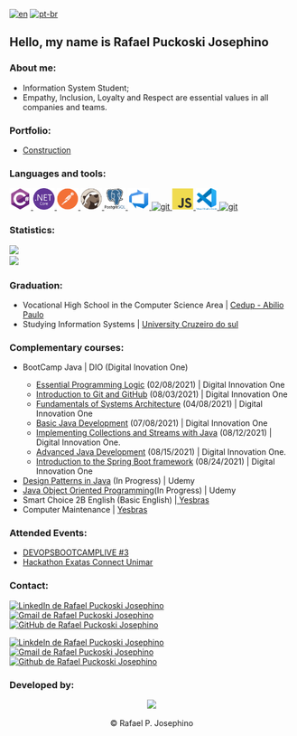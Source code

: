 [![en](https://img.shields.io/badge/lang-en-red.svg)](https://github.com/RafaelPJosephino/RafaelPJosephino/blob/master/README.md)
[![pt-br](https://img.shields.io/badge/lang-pt--br-green.svg)](https://github.com/RafaelPJosephino/RafaelPJosephino/blob/master/README-pt-br.md)

## Hello, my name is Rafael Puckoski Josephino

### About me:
<div>
  <ul>
    <li>Information System Student;</li>
    <li>Empathy, Inclusion, Loyalty and Respect are essential values in all companies and teams.</li>
  </ul>
</div>

### Portfolio:
<div>
<ul>
<li>
    <a target="_balck" href="https://github.com/RafaelPJosephino">Construction</a>
  </li>
</div>



### Languages and tools:
<div>
  <a target="_blank" href="https://www.w3schools.com/default.asp" rel="nofollow">
    <img alt="csharp" width="38px" src="https://raw.githubusercontent.com/devicons/devicon/ca28c779441053191ff11710fe24a9e6c23690d6/icons/csharp/csharp-original.svg" />
  </a>
  <a target="_blank" href="https://dotnet.microsoft.com/en-us/" rel="nofollow">
    <img alt="dotnetcore" width="38px" src="https://raw.githubusercontent.com/devicons/devicon/ca28c779441053191ff11710fe24a9e6c23690d6/icons/dotnetcore/dotnetcore-original.svg" />
  </a>
  <a target="_blank" href="https://www.postman.com/" rel="nofollow">
    <img alt="postman" width="38px" src="https://raw.githubusercontent.com/devicons/devicon/ca28c779441053191ff11710fe24a9e6c23690d6/icons/postman/postman-original.svg" />
  </a>
  <a target="_blank" href="https://dbeaver.io/" rel="nofollow">
    <img alt="dbeaver" width="38px" src="https://raw.githubusercontent.com/devicons/devicon/ca28c779441053191ff11710fe24a9e6c23690d6/icons/dbeaver/dbeaver-original.svg" />
  </a>
  <a target="_blank" href="https://www.postgresql.org/docs/current/" rel="nofollow">
    <img alt="PostgreSQL" width="38px" src="https://raw.githubusercontent.com/devicons/devicon/00f02ef57fb7601fd1ddcc2fe6fe670fef3ae3e4/icons/postgresql/postgresql-original-wordmark.svg" />
  </a>
  <a target="_blank" href="https://azure.microsoft.com/pt-br/products/devops" rel="nofollow">
    <img alt="azuredevops" width="38px" src="https://raw.githubusercontent.com/devicons/devicon/ca28c779441053191ff11710fe24a9e6c23690d6/icons/azuredevops/azuredevops-original.svg" />
  </a>
  <a target="_blank" href="https://git-scm.com/" rel="nofollow">
    <img alt="git" width="38px" src="https://cdn.jsdelivr.net/gh/devicons/devicon/icons/git/git-plain.svg" />
  </a>
  <a target="_blank" href="https://developer.mozilla.org/pt-BR/docs/Web/JavaScript" rel="nofollow">
    <img alt="javascript" width="38px" src="https://raw.githubusercontent.com/devicons/devicon/ca28c779441053191ff11710fe24a9e6c23690d6/icons/javascript/javascript-original.svg" />
  </a>
  <a target="_blank" href="https://code.visualstudio.com/docs" rel="nofollow">
    <img alt="VScode" width="38px" src="https://raw.githubusercontent.com/devicons/devicon/00f02ef57fb7601fd1ddcc2fe6fe670fef3ae3e4/icons/vscode/vscode-original-wordmark.svg" />
  </a>
  <a target="_blank" href="https://docs.sencha.com/extjs/6.5.3/index.html" rel="nofollow">
    <img alt="git" width="25px" height="38px" src="https://docs.sencha.com/assets/images/sencha_logo_thumb.png" />
  </a>
</div>

### Statistics:
<div>
        <a href="https://github.com/RafaelPJosephino">
  <img height="180em" src="https://github-readme-stats.vercel.app/api?username=RafaelPJosephino&show_icons=true&theme=radical"/></a></div><div>
  <a href="https://github.com/RafaelPJosephino">
  <img height="180em" src="https://github-readme-stats.vercel.app/api/top-langs/?username=RafaelPJosephino&layout=compact&langs_count=7&theme=radical"/></a>
</div>

### Graduation:
<div>
   <ul>
   <li>Vocational High School in the Computer Science Area | <a href="https://www.instagram.com/cedupoficial/">Cedup - Abilio Paulo</a> </li>
   <li>Studying Information Systems | <a href="https://www.esucri.com.br">University Cruzeiro do sul</a> </li>
   </ul>
</div>

### Complementary courses:
<div>
    <ul>
    <li>BootCamp Java | DIO (Digital Inovation One)</li>
        <ul>
             <li><a target="_blank" href="https://certificates.digitalinnovation.one/D66B9EB3" rel="nofollow">Essential Programming Logic</a> (02/08/2021) | Digital Innovation One</li>
             <li><a target="_blank" href="https://certificates.digitalinnovation.one/5DE964CA" rel="nofollow">Introduction to Git and GitHub</a> (08/03/2021) | Digital Innovation One</li>
             <li><a target="_blank" href="https://certificates.digitalinnovation.one/68D934D1" rel="nofollow">Fundamentals of Systems Architecture</a> (04/08/2021) | Digital Innovation One</li>
             <li><a target="_blank" href="https://certificates.digitalinnovation.one/345D42E5" rel="nofollow">Basic Java Development</a> (07/08/2021) | Digital Innovation One</li>
             <li><a target="_blank" href="https://certificates.digitalinnovation.one/D651F37B" rel="nofollow">Implementing Collections and Streams with Java</a> (08/12/2021) | Digital Innovation One.</li>
             <li><a target="_blank" href="https://certificates.digitalinnovation.one/B16D9132" rel="nofollow">Advanced Java Development</a> (08/15/2021) | Digital Innovation One.</li>
             <li><a target="_blank" href="https://certificates.digitalinnovation.one/1A057692" rel="nofollow">Introduction to the Spring Boot framework</a> (08/24/2021) | Digital Innovation One</li>
        </ul>
    <li><a target="_blank" href="https://www.udemy.com/course/padroes-de-projeto-em-java-na-pratica/">Design Patterns in Java</a> (In Progress) | Udemy</li>
    <li><a target="_blank" href="https://www.udemy.com/course/java-curso-completo/">Java Object Oriented Programming</a>(In Progress) | Udemy</li>
    <li>Smart Choice 2B English (Basic English) |<a target="_blank" href="https://ybrcursos.com.br"> Yesbras</a></li>
    <li>Computer Maintenance | <a target="_blank" href="https://ybrcursos.com.br">Yesbras</a></li>
   </ul>
</div>
  
### Attended Events:
<div>
    <ul>
      <li><a target="_blank" href="https://www.sympla.com.br/download-certificado?t=noSonlLypvcm6JEbNHZzx2pJJtjMUY0XATAP2Ya0CKo" >DEVOPSBOOTCAMPLIVE #3</a> </li>
      <li><a target="_blank" href="https://vp2uploads.s3.amazonaws.com/11575/certificado/c37b8022ddea847f87469f3bac5c06ef88ce14c0.pdf" >Hackathon Exatas Connect Unimar</a> </li>
    </ul>
</div>

### Contact:
[![LinkedIn de Rafael Puckoski Josephino](https://img.shields.io/badge/LinkedIn-0077B5?style=for-the-badge&logo=linkedin&logoColor=white)](https://www.linkedin.com/in/rafael-puckoski-josephino)
[![Gmail de Rafael Puckoski Josephino](https://img.shields.io/badge/Gmail-D14836?style=for-the-badge&logo=gmail&logoColor=white)](mailto:Rafael.puckoski.josephino@gmail.com?Subject=Título%20da%20mensagem)
[![GitHub de Rafael Puckoski Josephino](https://img.shields.io/badge/GitHub-100000?style=for-the-badge&logo=github&logoColor=white)](https://github.com/RafaelPJosephino)

<div>
    <a target="_blank" href="https://www.linkedin.com/in/rafael-puckoski-josephino" rel="nofollow">
    <img alt="LinkdeIn de Rafael Puckoski Josephino" src="https://img.shields.io/badge/LinkedIn-0077B5?style=for-the-badge&logo=linkedin&logoColor=white">
    </a>
      <a target="_blank" href="mailto:Rafael.puckoski.josephino@gmail.com?Subject=Título%20da%20mensagem" rel="nofollow">
      <img alt="Gmail de Rafael Puckoski Josephino" src="https://img.shields.io/badge/Gmail-D14836?style=for-the-badge&logo=gmail&logoColor=white">
    </a>
    <a target="_blank" href="https://github.com/RafaelPJosephino" rel="nofollow">
      <img alt="Github de Rafael Puckoski Josephino" src="https://img.shields.io/badge/GitHub-100000?style=for-the-badge&logo=github&logoColor=white">
    </a>
</div>


###  Developed by:
<div align="center"  border-radius:100px>
  <a target="_blank" href="https://github.com/RafaelPJosephino" >
    <img height="180em" id="foto"  src="https://avatars.githubusercontent.com/u/87491488?s=400&u=6613e283ea92675578f0bb4e0e686eace74c0390&v=4">
  </a>
  <p>&copy Rafael P. Josephino</p>
</div>

